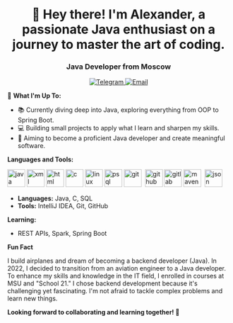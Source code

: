 <div id="header" align="center">
<h1>👋 Hey there! I'm Alexander, a passionate Java enthusiast on a journey to master the art of coding.</h1>
<h3>Java Developer from Moscow</h3>
</div>

<div id ="socials" align="center">
 <a href="https://t.me/grizibusy">
        <img src="https://img.shields.io/badge/Telegram-2CA5E0?style=for-the-badge&logo=telegram&logoColor=white" alt="Telegram"/>
    </a>
    <a href="mailto:alexanderkhakimov@gmail.com">
        <img src="https://img.shields.io/badge/Email-D14836?style=for-the-badge&logo=gmail&logoColor=white" alt="Email"/>
    </a>
</div>

🌟 **What I'm Up To:**

* 📚 Currently diving deep into Java, exploring everything from OOP to Spring Boot.
* 💻 Building small projects to apply what I learn and sharpen my skills.
* 🎯 Aiming to become a proficient Java developer and create meaningful software.

**Languages and Tools:**

<img src="https://cdn.jsdelivr.net/gh/devicons/devicon@latest/icons/java/java-original-wordmark.svg" title="java" width="40" height="40"/>&nbsp;<img src="https://cdn.jsdelivr.net/gh/devicons/devicon@latest/icons/xml/xml-original.svg" title="xml" width="40" height="40"/>&nbsp;<img src="https://cdn.jsdelivr.net/gh/devicons/devicon@latest/icons/html5/html5-original-wordmark.svg" title="html" width="40" height="40"/>&nbsp;<img src="https://cdn.jsdelivr.net/gh/devicons/devicon@latest/icons/c/c-original.svg" title="c" width="40" height="40"/>&nbsp;<img src="https://cdn.jsdelivr.net/gh/devicons/devicon@latest/icons/linux/linux-original.svg" title="linux" width="40" height="40"/>&nbsp;<img src="https://cdn.jsdelivr.net/gh/devicons/devicon@latest/icons/postgresql/postgresql-original-wordmark.svg" title="psql" width="40" height="40"/>&nbsp;<img src="https://cdn.jsdelivr.net/gh/devicons/devicon@latest/icons/git/git-plain-wordmark.svg" title="git" width="40" height="40"/>&nbsp; <img src="https://cdn.jsdelivr.net/gh/devicons/devicon@latest/icons/github/github-original-wordmark.svg" title="github" width="40" height="40"/>&nbsp;<img src="https://cdn.jsdelivr.net/gh/devicons/devicon@latest/icons/gitlab/gitlab-original.svg" title="gitlab" width="40" height="40"/>&nbsp;<img src="https://cdn.jsdelivr.net/gh/devicons/devicon@latest/icons/maven/maven-original.svg" title="maven" width="40" height="40"/>&nbsp;
<img src="https://cdn.jsdelivr.net/gh/devicons/devicon@latest/icons/json/json-original.svg" title="json" width="40" height="40"/>&nbsp;
          
* **Languages:** Java, C, SQL
* **Tools:** IntelliJ IDEA, Git, GitHub

**Learning:**
*  REST APIs, Spark, Spring Boot


**Fun Fact**

I build airplanes and dream of becoming a backend developer (Java). In 2022, I decided to transition from an aviation engineer to a Java developer. To enhance my skills and knowledge in the IT field, I enrolled in courses at MSU and "School 21." I chose backend development because it's challenging yet fascinating. I'm not afraid to tackle complex problems and learn new things.

**Looking forward to collaborating and learning together! 🚀**

